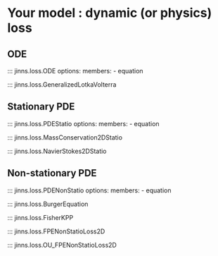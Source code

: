 # Your model : dynamic (or physics) loss


## ODE

::: jinns.loss.ODE
    options:
        members:
            - equation

::: jinns.loss.GeneralizedLotkaVolterra


## Stationary PDE

::: jinns.loss.PDEStatio
    options:
        members:
            - equation

::: jinns.loss.MassConservation2DStatio

::: jinns.loss.NavierStokes2DStatio

## Non-stationary PDE

::: jinns.loss.PDENonStatio
    options:
        members:
            - equation

::: jinns.loss.BurgerEquation

::: jinns.loss.FisherKPP

::: jinns.loss.FPENonStatioLoss2D

::: jinns.loss.OU_FPENonStatioLoss2D
